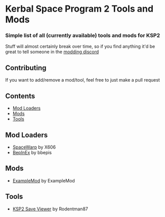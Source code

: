 # Kerbal Space Program 2 Tools and Mods
### Simple list of all (currently available) tools and mods for KSP2
Stuff will almost certainly break over time, so if you find anything it'd be great to tell someone in the [modding discord](https://discord.gg/3D7Yj9SJ8n)

## Contributing
If you want to add/remove a mod/tool, feel free to just make a pull request

## Contents
- [Mod Loaders](#mod-loaders)
- [Mods](#mods)
- [Tools](#tools)

## Mod Loaders
- [SpaceWarp](https://github.com/X606/SpaceWarp) by X606
- [BepInEx](https://github.com/BepInEx/BepInEx) by bbepis

## Mods
- [ExampleMod]() by ExampleMod

## Tools
- [KSP2 Save Viewer](https://ksp-2-save-viewer.likesdinosaurs.com/) by Rodentman87
